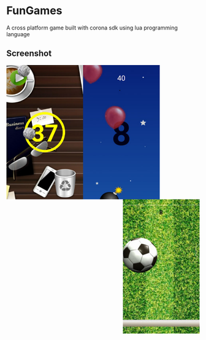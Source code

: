 
# FunGames
A cross platform game built with corona sdk using lua programming language

## Screenshot

 <img src="images/trashPaper.jpg" align="left" height="350" width="200" >

 <img src="images/baloonsAndBombs.jpg" align="center" height="350" width="200" >

 <img src="images/jumpBall.jpg" align="right" height="350" width="200" >
